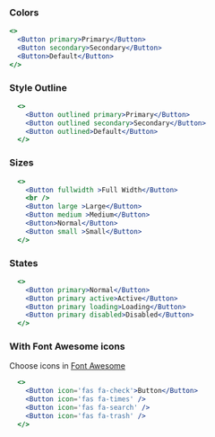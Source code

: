 ### Colors

```jsx
<>
  <Button primary>Primary</Button>
  <Button secondary>Secondary</Button>
  <Button>Default</Button>
</>
```

### Style Outline

```jsx
  <>
    <Button outlined primary>Primary</Button>
    <Button outlined secondary>Secondary</Button>
    <Button outlined>Default</Button>
  </>
```

### Sizes

```jsx
  <>
    <Button fullwidth >Full Width</Button>
    <br />
    <Button large >Large</Button>
    <Button medium >Medium</Button>
    <Button>Normal</Button>
    <Button small >Small</Button>
  </>
```

### States

```jsx
  <>
    <Button primary>Normal</Button>
    <Button primary active>Active</Button>
    <Button primary loading>Loading</Button>
    <Button primary disabled>Disabled</Button>
  </>
```

### With Font Awesome icons
Choose icons in [Font Awesome](https://fontawesome.com/icons)
```jsx
  <>
    <Button icon='fas fa-check'>Button</Button>
    <Button icon='fas fa-times' />
    <Button icon='fas fa-search' />
    <Button icon='fas fa-trash' />
  </>
```